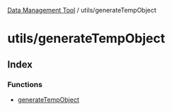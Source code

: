 [Data Management Tool](../../index.md) / utils/generateTempObject

# utils/generateTempObject

## Index

### Functions

- [generateTempObject](functions/generateTempObject.md)
